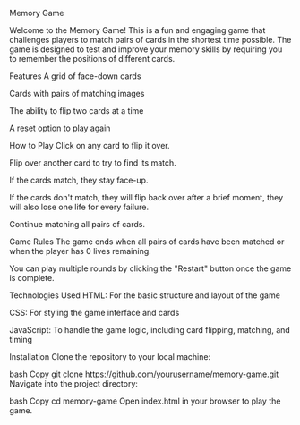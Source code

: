 Memory Game

Welcome to the Memory Game! This is a fun and engaging game that challenges players to match pairs of cards in the shortest time possible. The game is designed to test and improve your memory skills by requiring you to remember the positions of different cards.

Features
A grid of face-down cards

Cards with pairs of matching images

The ability to flip two cards at a time

A reset option to play again

How to Play
Click on any card to flip it over.

Flip over another card to try to find its match.

If the cards match, they stay face-up.

If the cards don't match, they will flip back over after a brief moment, they will also lose one life for every failure.

Continue matching all pairs of cards.

Game Rules
The game ends when all pairs of cards have been matched or when the player has 0 lives remaining.

You can play multiple rounds by clicking the "Restart" button once the game is complete.

Technologies Used
HTML: For the basic structure and layout of the game

CSS: For styling the game interface and cards

JavaScript: To handle the game logic, including card flipping, matching, and timing

Installation
Clone the repository to your local machine:

bash
Copy
git clone https://github.com/yourusername/memory-game.git
Navigate into the project directory:

bash
Copy
cd memory-game
Open index.html in your browser to play the game.


